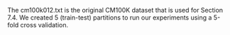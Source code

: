 The cm100k012.txt is the original CM100K dataset that is used for Section 7.4. 
We created 5 (train-test) partitions to run our experiments using a 5-fold cross validation. 

